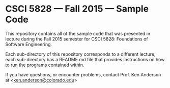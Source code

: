 # CSCI 5828 &mdash; Fall 2015 &mdash; Sample Code

This repository contains all of the sample code that was presented in
lecture during the Fall 2015 semester for CSCI 5828: Foundations of
Software Engineering.

Each sub-directory of this repository corresponds to a different lecture;
each sub-directory has a README.md file that provides instructions on
how to run the programs contained within.

If you have questions, or encounter problems, contact Prof. Ken Anderson
at &lt;ken.anderson@colorado.edu&gt;
